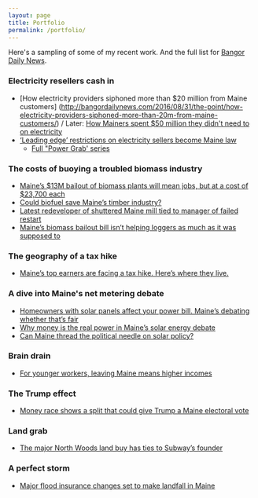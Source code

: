 ```yaml
---
layout: page
title: Portfolio
permalink: /portfolio/
---
```


Here's a sampling of some of my recent work. And the full list for [Bangor Daily News](http://bangordailynews.com/author/dfishell/). 

### Electricity resellers cash in
+ [How electricity providers siphoned more than $20 million from Maine customers] (http://bangordailynews.com/2016/08/31/the-point/how-electricity-providers-siphoned-more-than-20m-from-maine-customers/) / Later: [How Mainers spent $50 million they didn't need to on electricity](http://bangordailynews.com/2016/11/16/the-point/mainers-spent-50-million-they-didnt-need-to-on-electricity/)
+ [‘Leading edge’ restrictions on electricity sellers become Maine law](http://bangordailynews.com/2017/05/23/politics/leading-edge-restrictions-on-electricity-sellers-become-maine-law/)
   + [Full "Power Grab' series](http://bangordailynews.com/series/powergrab/)

### The costs of buoying a troubled biomass industry
+ [Maine’s $13M bailout of biomass plants will mean jobs, but at a cost of $23,700 each](http://bangordailynews.com/2017/01/27/business/maines-13m-bailout-of-biomass-plants-will-mean-jobs-but-at-a-cost-of-23700-each/)
+ [Could biofuel save Maine’s timber industry?](http://bangordailynews.com/2017/03/06/the-point/biofuel-maines-latest-hope-to-save-its-timber-industry-still-has-a-lot-to-prove/)
+ [Latest redeveloper of shuttered Maine mill tied to manager of failed restart](http://bangordailynews.com/2017/06/19/business/the-cate-street-link-and-more-of-whats-known-about-latest-redeveloper-of-shuttered-maine-mill/)
+ [Maine’s biomass bailout bill isn’t helping loggers as much as it was supposed to](http://bangordailynews.com/2017/08/18/business/maines-biomass-bailout-bill-isnt-helping-loggers-as-much-as-it-was-supposed-to/)

### The geography of a tax hike
+ [Maine’s top earners are facing a tax hike. Here’s where they live.](http://bangordailynews.com/2016/11/01/the-point/maines-top-earners-are-facing-a-tax-hike-heres-where-they-live/)

### A dive into Maine's net metering debate
+ [Homeowners with solar panels affect your power bill. Maine’s debating whether that’s fair](http://bangordailynews.com/2016/07/27/the-point/homeowners-with-solar-panels-affect-your-power-bill-maines-debating-whether-thats-fair/)
+ [Why money is the real power in Maine’s solar energy debate](http://bangordailynews.com/2016/07/28/the-point/why-money-is-the-real-power-in-maines-solar-energy-debate/)
+ [Can Maine thread the political needle on solar policy?](http://bangordailynews.com/2016/03/01/the-point/can-maine-thread-the-political-needle-on-solar-policy/)

### Brain drain
+ [For younger workers, leaving Maine means higher incomes](http://bangordailynews.com/2017/03/12/the-point/for-younger-workers-leaving-maine-means-higher-incomes/)

### The Trump effect
+ [Money race shows a split that could give Trump a Maine electoral vote](http://bangordailynews.com/2016/11/06/the-point/money-race-shows-a-split-that-could-give-trump-one-of-maines-electoral-votes/)

### Land grab
+ [The major North Woods land buy has ties to Subway’s founder](http://bangordailynews.com/2016/11/03/the-point/the-major-north-woods-land-buy-has-ties-to-subways-founder/)

### A perfect storm
+ [Major flood insurance changes set to make landfall in Maine](http://www.mainebiz.biz/article/20130610/CURRENTEDITION/306069993/insurance-flood-map-changes-stand-to-raise-premiums)